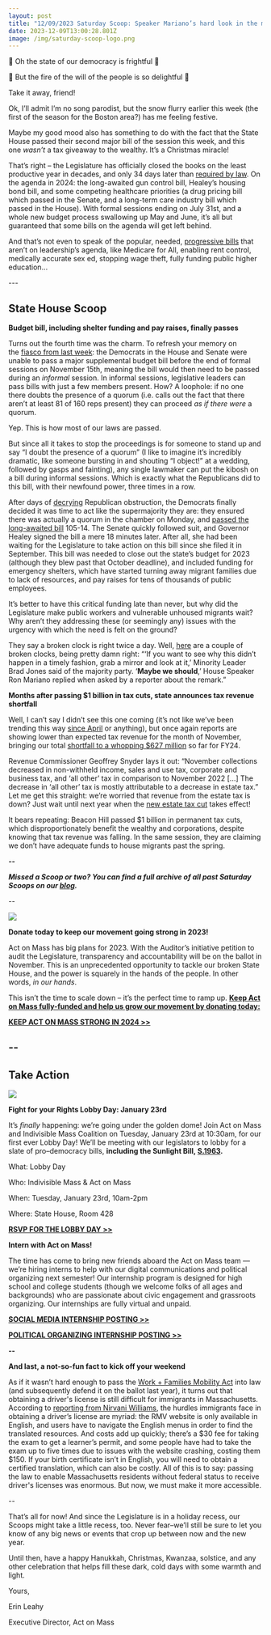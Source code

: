 ```yaml
---
layout: post
title: "12/09/2023 Saturday Scoop: Speaker Mariano’s hard look in the mirror"
date: 2023-12-09T13:00:28.801Z
image: /img/saturday-scoop-logo.png
---
```

🎵 Oh the state of our democracy is frightful 🎵

🎵 But the fire of the will of the people is so delightful 🎵

Take it away, friend!

Ok, I’ll admit I’m no song parodist, but the snow flurry earlier this week (the first of the season for the Boston area?) has me feeling festive. 

Maybe my good mood also has something to do with the fact that the State House passed their second major bill of the session this week, and this one *wasn’t* a tax giveaway to the wealthy. It’s a Christmas miracle!

That’s right – the Legislature has officially closed the books on the least productive year in decades, and only 34 days later than [required by law](https://massterlist.com/2023/10/02/lack-of-action-on-final-spending-bill-means-mas-books-are-still-open/?utm_medium=&emci=e80bf49d-ff95-ee11-8925-002248223f36&emdi=ea000000-0000-0000-0000-000000000001&ceid={{ContactsEmailID}}). On the agenda in 2024: the long-awaited gun control bill, Healey’s housing bond bill, and some competing healthcare priorities (a drug pricing bill which passed in the Senate, and a long-term care industry bill which passed in the House). With formal sessions ending on July 31st, and a whole new budget process swallowing up May and June, it’s all but guaranteed that some bills on the agenda will get left behind.

And that’s not even to speak of the popular, needed, [progressive bills](https://actonmass.org/bills?utm_medium=&emci=e80bf49d-ff95-ee11-8925-002248223f36&emdi=ea000000-0000-0000-0000-000000000001&ceid={{ContactsEmailID}}) that aren’t on leadership’s agenda, like Medicare for All, enabling rent control, medically accurate sex ed, stopping wage theft, fully funding public higher education...

\---

## State House Scoop

**Budget bill, including shelter funding and pay raises, finally passes**

Turns out the fourth time was the charm. To refresh your memory on the [fiasco from last week](https://actonmass.org/post/2023/12/08/12-02-2023-saturday-scoop-with-help-from-dems-gop-blocks-crucial-bill?utm_medium=&emci=e80bf49d-ff95-ee11-8925-002248223f36&emdi=ea000000-0000-0000-0000-000000000001&ceid={{ContactsEmailID}}): the Democrats in the House and Senate were unable to pass a major supplemental budget bill before the end of formal sessions on November 15th, meaning the bill would then need to be passed during an *informal* session. In informal sessions, legislative leaders can pass bills with just a few members present. How? A loophole: if no one there doubts the presence of a quorum (i.e. calls out the fact that there aren’t at least 81 of 160 reps present) they can proceed *as if there were* a quorum. 

Yep. This is how most of our laws are passed.

But since all it takes to stop the proceedings is for someone to stand up and say “I doubt the presence of a quorum” (I like to imagine it’s incredibly dramatic, like someone bursting in and shouting “I object!” at a wedding, followed by gasps and fainting), any single lawmaker can put the kibosh on a bill during informal sessions. Which is exactly what the Republicans did to this bill, with their newfound power, three times in a row.

After days of [decrying](https://twitter.com/lisakashinsky/status/1730363878066803152?utm_medium=&emci=e80bf49d-ff95-ee11-8925-002248223f36&emdi=ea000000-0000-0000-0000-000000000001&ceid={{ContactsEmailID}}) Republican obstruction, the Democrats finally decided it was time to act like the supermajority they are: they ensured there was actually a quorum in the chamber on Monday, and [passed the long-awaited bill](https://www.wgbh.org/news/politics/2023-12-04/mass-house-dems-quietly-advance-3-1b-budget?utm_medium=&emci=e80bf49d-ff95-ee11-8925-002248223f36&emdi=ea000000-0000-0000-0000-000000000001&ceid={{ContactsEmailID}}) 105-14. The Senate quickly followed suit, and Governor Healey signed the bill a mere 18 minutes later. After all, she had been waiting for the Legislature to take action on this bill since she filed it in September. This bill was needed to close out the state’s budget for 2023 (although they blew past that October deadline), and included funding for emergency shelters, which have started turning away migrant families due to lack of resources, and pay raises for tens of thousands of public employees. 

It’s better to have this critical funding late than never, but why did the Legislature make public workers and vulnerable unhoused migrants wait? Why aren’t they addressing these (or seemingly any) issues with the urgency with which the need is felt on the ground?

They say a broken clock is right twice a day. Well, [here](https://www.politico.com/newsletters/massachusetts-playbook/2023/12/05/bidens-bay-state-boost-00130065?utm_medium=&emci=e80bf49d-ff95-ee11-8925-002248223f36&emdi=ea000000-0000-0000-0000-000000000001&ceid={{ContactsEmailID}}) are a couple of broken clocks, being pretty damn right: “‘If you want to see why this didn’t happen in a timely fashion, grab a mirror and look at it,’ Minority Leader Brad Jones said of the majority party. ‘**Maybe we should**,’ House Speaker Ron Mariano replied when asked by a reporter about the remark.”

**Months after passing $1 billion in tax cuts, state announces tax revenue shortfall**

Well, I can’t say I didn’t see this one coming (it’s not like we’ve been trending this way [since April](https://actonmass.org/post/2023/05/16/05-13-2023-saturday-scoop-senate-releases-budget-april-revenue-collapse?utm_medium=&emci=e80bf49d-ff95-ee11-8925-002248223f36&emdi=ea000000-0000-0000-0000-000000000001&ceid={{ContactsEmailID}}) or anything), but once again reports are showing lower than expected tax revenue for the month of November, bringing our total [shortfall to a whopping $627 million](https://www.wwlp.com/news/massachusetts/tax-collections-not-keeping-pace-as-state-spending-soars/?utm_medium=&emci=e80bf49d-ff95-ee11-8925-002248223f36&emdi=ea000000-0000-0000-0000-000000000001&ceid={{ContactsEmailID}}) so far for FY24. 

Revenue Commissioner Geoffrey Snyder lays it out: “November collections decreased in non-withheld income, sales and use tax, corporate and business tax, and ‘all other’ tax in comparison to November 2022 \[...] The decrease in ‘all other’ tax is mostly attributable to a decrease in estate tax.” Let me get this straight: we’re worried that revenue from the estate tax is down? Just wait until next year when the [new estate tax cut](https://actonmass.org/post/2023/10/03/10-01-2023-saturday-scoop-legislature-passes-1-bil-in-tax-cuts-virtually-undoing-fair-share?utm_medium=&emci=e80bf49d-ff95-ee11-8925-002248223f36&emdi=ea000000-0000-0000-0000-000000000001&ceid={{ContactsEmailID}}) takes effect!

It bears repeating: Beacon Hill passed $1 billion in permanent tax cuts, which disproportionately benefit the wealthy and corporations, despite knowing that tax revenue was falling. In the same session, they are claiming we don’t have adequate funds to house migrants past the spring.

***\--***

***Missed a Scoop or two? You can find a full archive of all past Saturday Scoops on our [blog](https://actonmass.org/blog?utm_medium=&{{{EngagementData}}}&emci=25102f50-235a-ee11-9937-00224832eb73&emdi=ea000000-0000-0000-0000-000000000001&ceid={{ContactsEmailID}}).***

*\--*

![](/img/end-of-year-fundraiser-1-.png)

**Donate today to keep our movement going strong in 2023!**

Act on Mass has big plans for 2023. With the Auditor’s initiative petition to audit the Legislature, transparency and accountability will be on the ballot in November. This is an unprecedented opportunity to tackle our broken State House, and the power is squarely in the hands of the people. In other words, *in our hands*. 

This isn’t the time to scale down – it’s the perfect time to ramp up. **[Keep Act on Mass fully-funded and help us grow our movement by donating today:](https://secure.actblue.com/donate/aom2023-eoy?refcode=12-2&utm_medium=&{{{EngagementData}}})**

**[KEEP ACT ON MASS STRONG IN 2024 >>](https://secure.actblue.com/donate/aom2023-eoy?refcode=12-2&utm_medium=&{{{EngagementData}}})**

## \--

## Take Action

![](/img/lobby-day-save-the-date-twitter-post-.png)

**Fight for your Rights Lobby Day: January 23rd**

It’s *finally* happening: we’re going under the golden dome! Join Act on Mass and Indivisible Mass Coalition on Tuesday, January 23rd at 10:30am, for our first ever Lobby Day! We’ll be meeting with our legislators to lobby for a slate of pro–democracy bills, **including the Sunlight Bill, [S.1963](https://malegislature.gov/Bills/193/S1963/?utm_medium=&emci=78eab5a9-2591-ee11-8925-002248223f36&emdi=ea000000-0000-0000-0000-000000000001&ceid=%7B%7BContactsEmailID%7D%7D&&{{{EngagementData}}}).**

What: Lobby Day

Who: Indivisible Mass & Act on Mass

When: Tuesday, January 23rd, 10am-2pm

Where: State House, Room 428

**[RSVP FOR THE LOBBY DAY >>](http://bit.ly/jan-23-lobby?utm_medium=&emci=e80bf49d-ff95-ee11-8925-002248223f36&emdi=ea000000-0000-0000-0000-000000000001&ceid={{ContactsEmailID}})**

**Intern with Act on Mass!**

The time has come to bring new friends aboard the Act on Mass team — we’re hiring interns to help with our digital communications and political organizing next semester! Our internship program is designed for high school and college students (though we welcome folks of all ages and backgrounds) who are passionate about civic engagement and grassroots organizing. Our internships are fully virtual and unpaid.

**[SOCIAL MEDIA INTERNSHIP POSTING >>](https://docs.google.com/document/d/1kdcK2aR9aFKFXxMulvQL0XM5soyrHdE1neD89Bhat38/edit?usp=drive_link&utm_medium=&emci=e80bf49d-ff95-ee11-8925-002248223f36&emdi=ea000000-0000-0000-0000-000000000001&ceid={{ContactsEmailID}})**

**[POLITICAL ORGANIZING INTERNSHIP POSTING >>](https://docs.google.com/document/d/1uM-0IZBdPJs2VLKoiFIcguHb3Glh7fhHK4eim4ocrDg/edit?usp=drive_link&utm_medium=&emci=e80bf49d-ff95-ee11-8925-002248223f36&emdi=ea000000-0000-0000-0000-000000000001&ceid={{ContactsEmailID}})**

**\--**

**And last, a not-so-fun fact to kick off your weekend**

As if it wasn’t hard enough to pass the [Work + Families Mobility Act](https://miracoalition.org/get-involved/drivers-licenses/?utm_medium=&emci=e80bf49d-ff95-ee11-8925-002248223f36&emdi=ea000000-0000-0000-0000-000000000001&ceid={{ContactsEmailID}}) into law (and subsequently defend it on the ballot last year), it turns out that obtaining a driver's license is still difficult for immigrants in Massachusetts. According to [reporting from Nirvani Williams](https://www.wgbh.org/news/local/2023-12-06/despite-new-law-undocumented-immigrants-face-issues-getting-drivers-licenses-in-massachusetts?utm_medium=&emci=e80bf49d-ff95-ee11-8925-002248223f36&emdi=ea000000-0000-0000-0000-000000000001&ceid={{ContactsEmailID}}), the hurdles immigrants face in obtaining a driver’s license are myriad: the RMV website is only available in English, and users have to navigate the English menus in order to find the translated resources. And costs add up quickly; there’s a $30 fee for taking the exam to get a learner’s permit, and some people have had to take the exam up to five times due to issues with the website crashing, costing them $150. If your birth certificate isn’t in English, you will need to obtain a certified translation, which can also be costly. All of this is to say: passing the law to enable Massachusetts residents without federal status to receive driver's licenses was enormous. But now, we must make it more accessible.

\--

That’s all for now! And since the Legislature is in a holiday recess, our Scoops might take a little recess, too. Never fear–we’ll still be sure to let you know of any big news or events that crop up between now and the new year. 

Until then, have a happy Hanukkah, Christmas, Kwanzaa, solstice, and any other celebration that helps fill these dark, cold days with some warmth and light. 

Yours,

Erin Leahy

Executive Director, Act on Mass
